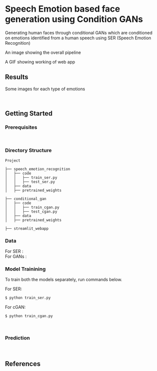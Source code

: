# Speech Emotion based face generation using Condition GANs
Generating human faces through conditional GANs which are conditioned on emotions identified from a human speech using SER (Speech Emotion Recognition)

An image showing the overall pipeline

A GIF showing working of web app

## Results

Some images for each type of emotions
 
<br/>

## Getting Started

### Prerequisites

<br/>

### Directory Structure
> 

    Project
    
    ├── speech_emotion_recognition
    │   ├── code
    │   │   ├── train_ser.py
    │   │   ├── test_ser.py
    │   ├── data
    │   ├── pretrained_weights
    
    ├── conditional_gan
    │   ├── code
    │   │   ├── train_cgan.py
    │   │   ├── test_cgan.py
    │   ├── data
    │   ├── pretrained_weights
    
    ├── streamlit_webapp

### Data
For SER : 
<br/>
For GANs : 
<br/>

### Model Trainining 

To train both the models separately, run commands below. 

For SER:
```bash
$ python train_ser.py
```

For cGAN:
```bash
$ python train_cgan.py
```
<br>

### Prediction

<br/>

## References

<br/>


